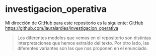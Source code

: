 # investigacion_operativa

Mi dirección de GitHub para este repositorio es la siguiente: [GitHub](https://github.com/lauralardies/investigacion_operativa)
https://github.com/lauralardies/investigacion_operativa

> Los diferentes modelos que vemos en el repositorio son distintas interpretaciones que hemos extraído del texto. Por otro lado, las diferentes variantes son las que nos proponen en el enunciado.
